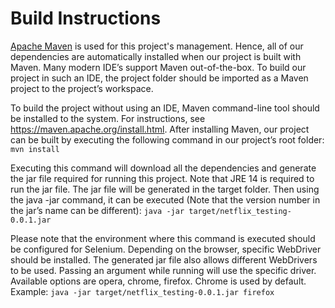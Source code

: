 # Build Instructions

[Apache Maven](https://maven.apache.org) is used for this project's management. Hence,
all of our dependencies are automatically installed when our project is built with Maven. Many
modern IDE’s support Maven out-of-the-box. To build our project in such an IDE, the project
folder should be imported as a Maven project to the project’s workspace.

To build the project without using an IDE, Maven command-line tool should be installed to the
system. For instructions, see https://maven.apache.org/install.html. After installing Maven, our
project can be built by executing the following command in our project’s root folder:
`mvn install`

Executing this command will download all the dependencies and generate the jar file required
for running this project. Note that JRE 14 is required to run the jar file. The jar file will be
generated in the target folder. Then using the java -jar command, it can be executed (Note that the
version number in the jar’s name can be different):
`java -jar target/netflix_testing-0.0.1.jar`

Please note that the environment where this command is executed should be configured for Selenium. Depending on the browser, specific WebDriver should be installed. The generated jar file also allows different WebDrivers to be used. Passing an argument while running will use the specific driver. Available options are opera, chrome, firefox. Chrome is used by default. Example:
`java -jar target/netflix_testing-0.0.1.jar firefox`

